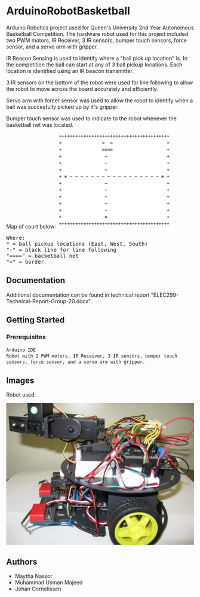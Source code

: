 # ArduinoRobotBasketball
Arduino Robotics project used for Queen's University 2nd Year Autonomous Basketball Competition.
The hardware robot used for this project included two PWM motors, IR Receiver, 3 IR sensors, bumper touch sensors, force sensor, and a servo arm with gripper.

IR Beacon Sensing is used to identify where a "ball pick up location" is. In the competition the ball can start at any of 3 ball pickup locations. Each location is identified using an IR beacon transmitter.

3 IR sensors on the bottom of the robot were used for line following to allow the robot to move across the board accurately and efficiently.

Servo arm with forcer sensor was used to allow the robot to identify when a ball was succesfully picked up by it's gripper.

Bumper touch sensor was used to indicate to the robot whenever the basketball net was located.

Map of court below:
![alt text](https://github.com/johan1252/ArduinoRobotBasketball/blob/master/299_court.png?raw=true)

<pre>
Where:
* = ball pickup locations (East, West, South)
"-" = black line for line following
"====" = backetball net
"+" = border
</pre>
## Documentation

Additional documentation can be found in technical report "ELEC299-Technical-Report-Group-20.docx".

## Getting Started

### Prerequisites

```
Arduino IDE
Robot with 2 PWM motors, IR Receiver, 3 IR sensors, bumper touch sensors, force sensor, and a servo arm with gripper.
```

## Images

Robot used:

![alt text](https://github.com/johan1252/ArduinoRobotBasketball/blob/master/299_robot.png?raw=true)

## Authors

* Maytha Nassor
* Muhammad Usman Majeed
* Johan Cornelissen
